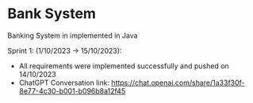 # Bank System
Banking System in implemented in Java

Sprint 1: (1/10/2023 -> 15/10/2023):
- All requirements were implemented successfully and pushed on 14/10/2023
- ChatGPT Conversation link: https://chat.openai.com/share/1a33f30f-8e77-4c30-b001-b096b8a12f45
